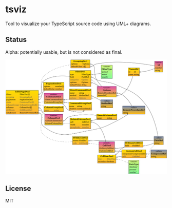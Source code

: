 # tsviz

Tool to visualize your TypeScript source code using UML+ diagrams.

## Status

Alpha: potentially usable, but is not considered as final.

![example](example.png)

## License

MIT
